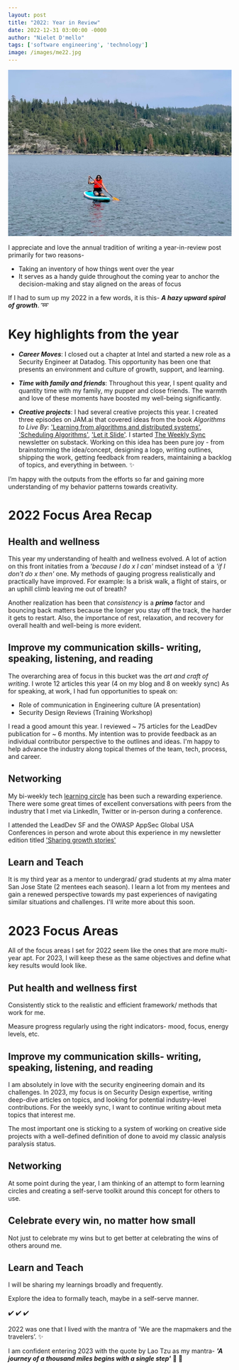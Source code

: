 ```yaml
---
layout: post
title: "2022: Year in Review"
date: 2022-12-31 03:00:00 -0000
author: "Nielet D'mello"
tags: ['software engineering', 'technology']
image: /images/me22.jpg
---
```


![ME!](/images/me22.jpg)

I appreciate and love the annual tradition of writing a year-in-review post primarily for two reasons- 
- Taking an inventory of how things went over the year 
- It serves as a handy guide throughout the coming year to anchor the decision-making and stay aligned on the areas of focus


If I had to sum up my 2022 in a few words, it is this- ***A hazy upward spiral of growth***. :loop:

# Key highlights from the year

- ***Career Moves***: I closed out a chapter at Intel and started a new role as a Security Engineer at Datadog. This opportunity has been one that presents an environment and culture of growth, support, and learning. 

- ***Time with family and friends***: Throughout this year, I spent quality and quantity time with my family, my pupper and close friends. The warmth and love of these moments have boosted my well-being significantly.

- ***Creative projects***: I had several creative projects this year. I created three episodes on JAM.ai that covered ideas from the book *Algorithms to Live By*:
['Learning from algorithms and distributed systems'](https://www.jam.ai/jam/software-engineer-reverse-engineering-life/learning-from-algorithms-and-distributed-systems), ['Scheduling Algorithms'](https://www.jam.ai/jam/software-engineer-reverse-engineering-life/scheduling-algorithms), ['Let it Slide'](https://www.jam.ai/jam/software-engineer-reverse-engineering-life/let-it-slide).
I started [The Weekly Sync](https://theweeklysync.substack.com/p/introducing-the-weekly-sync) newsletter on substack. Working on this idea has been pure joy - from brainstorming the idea/concept, designing a logo, writing outlines, shipping the work, getting feedback from readers, maintaining a backlog of topics, and everything in between. :sparkles:

I’m happy with the outputs from the efforts so far and gaining more understanding of my behavior patterns towards creativity.

# 2022 Focus Area Recap

## Health and wellness
This year my understanding of health and wellness evolved. A lot of action on this front initaties from a *'because I do x I can'* mindset instead of a *'if I don't do x then'* one.
My methods of gauging progress realistically and practically have improved. For example: Is a brisk walk, a flight of stairs, or an uphill climb leaving me out of breath?

Another realization has been that *consistency* is a ***primo*** factor and bouncing back matters because the longer you stay off the track, the harder it gets to restart.
Also, the importance of rest, relaxation, and recovery for overall health and well-being is more evident. 


## Improve my communication skills- writing, speaking, listening, and reading
The overarching area of focus in this bucket was the *art and craft of writing*. I wrote 12 articles this year (4 on my blog and 8 on weekly sync)
As for speaking, at work, I had fun opportunities to speak on:
- Role of communication in Engineering culture (A presentation)
- Security Design Reviews (Training Workshop)

I read a good amount this year. I reviewed ~ 75 articles for the LeadDev publication for ~ 6 months. My intention was to provide feedback as an individual contributor perspective to the outlines and ideas. I'm happy to help advance the industry along topical themes of the team, tech, process, and career.


## Networking
My bi-weekly tech [learning circle](https://theweeklysync.substack.com/p/learning-circles) has been such a rewarding experience.
There were some great times of excellent conversations with peers from the industry that I met via LinkedIn, Twitter or in-person during a conference. 

I attended the LeadDev SF and the OWASP AppSec Global USA Conferences in person and wrote about this experience in my newsletter edition titled ['Sharing growth stories'](https://theweeklysync.substack.com/i/82017158/networking-at-conferences-or-meetups)


## Learn and Teach
It is my third year as a mentor to undergrad/ grad students at my alma mater San Jose State (2 mentees each season). I learn a lot from my mentees and gain a renewed perspective towards my past experiences of navigating similar situations and challenges. I'll write more about this soon.


# 2023 Focus Areas


All of the focus areas I set for 2022 seem like the ones that are more multi-year apt. For 2023, I will keep these as the same objectives and define what key results would look like.

## Put health and wellness first
Consistently stick to the realistic and efficient framework/ methods that work for me.

Measure progress regularly using the right indicators- mood, focus, energy levels, etc.

## Improve my communication skills- writing, speaking, listening, and reading
I am absolutely in love with the security engineering domain and its challenges. In 2023, my focus is on Security Design expertise, writing deep-dive articles on topics, and looking for potential industry-level contributions.
For the weekly sync, I want to continue writing about meta topics that interest me.

The most important one is sticking to a system of working on creative side projects with a well-defined definition of done to avoid my classic analysis paralysis status.

## Networking
At some point during the year, I am thinking of an attempt to form learning circles and creating a self-serve toolkit around this concept for others to use.

## Celebrate every win, no matter how small
Not just to celebrate my wins but to get better at celebrating the wins of others around me.

## Learn and Teach
I will be sharing my learnings broadly and frequently.

Explore the idea to formally teach, maybe in a self-serve manner.

:heavy_check_mark: :heavy_check_mark: :heavy_check_mark:

2022 was one that I lived with the mantra of 'We are the mapmakers and the travelers’. :sparkles:

I am confident entering 2023 with the quote by Lao Tzu as my mantra- ***'A journey of a thousand miles begins with a single step'*** :star2: :star2:

